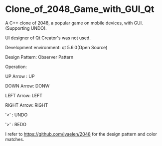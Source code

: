 # Clone_of_2048_Game_with_GUI_Qt
A C++ clone of 2048, a popular game on mobile devices, with GUI.(Supporting UNDO).

UI designer of Qt Creator's  was not used.

Development environment:  qt 5.6.0(Open Source)

Design Pattern: Observer Pattern

Operation:

UP Arrow  : UP

DOWN Arrow: DONW

LEFT Arrow: LEFT

RIGHT Arrow: RIGHT

'<' : UNDO

'>' : REDO

I refer to  https://github.com/jvaelen/2048 for the design pattern and color matches.







